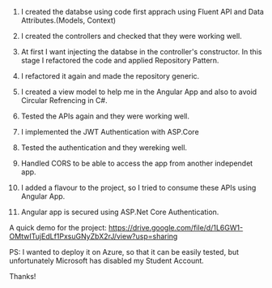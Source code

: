 1. I created the databse using code first apprach using Fluent API and Data Attributes.(Models, Context)

2. I created the controllers and checked that they were working well.

3. At first I want injecting the databse in the controller's constructor. In this stage I refactored the code and applied Repository Pattern.

4. I refactored it again and made the repository generic.

5. I created a view model to help me in the Angular App and also to avoid Circular Refrencing in C#.

6. Tested the APIs again and they were working well.

7. I implemented the JWT Authentication with ASP.Core

8. Tested the authentication and they wereking well.

10. Handled CORS to be able to access the app from another independet app.

9. I added a flavour to the project, so I tried to consume these APIs using Angular App. 

10. Angular app is secured using ASP.Net Core Authentication.


A quick demo for the project:
https://drive.google.com/file/d/1L6GW1-OMtwITujEdLf1PxsuGNyZbX2rJ/view?usp=sharing


PS: I wanted to deploy it on Azure, so that it can be easily tested, but unfortunately Microsoft has disabled my Student Account.

Thanks!
